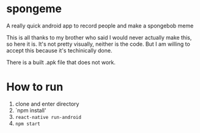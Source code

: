 # spongeme
A really quick android app to record people and make a spongebob meme


This is all thanks to my brother who said I would never actually make this, 
so here it is. It's not pretty visually, neither is the code. But I am willing to accept this because it's techinically done.


There is a built .apk file that does not work.

# How to run
  1. clone and enter directory
  2. `npm install'
  3. `react-native run-android`
  4. `npm start`
